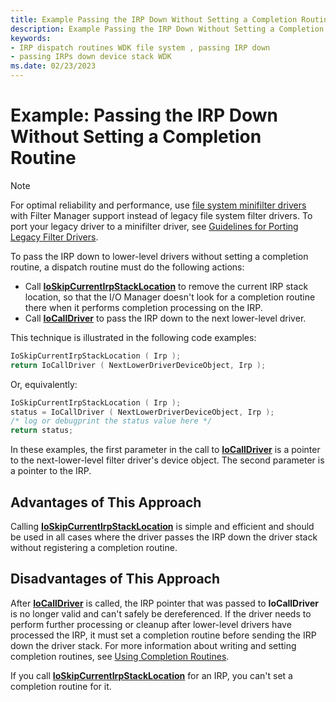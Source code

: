 ```yaml
---
title: Example Passing the IRP Down Without Setting a Completion Routine
description: Example Passing the IRP Down Without Setting a Completion Routine
keywords:
- IRP dispatch routines WDK file system , passing IRP down
- passing IRPs down device stack WDK
ms.date: 02/23/2023
---
```


# Example: Passing the IRP Down Without Setting a Completion Routine

> [!NOTE]
> For optimal reliability and performance, use [file system minifilter drivers](./filter-manager-concepts.md) with Filter Manager support instead of legacy file system filter drivers. To port your legacy driver to a minifilter driver, see [Guidelines for Porting Legacy Filter Drivers](guidelines-for-porting-legacy-filter-drivers.md).

To pass the IRP down to lower-level drivers without setting a completion routine, a dispatch routine must do the following actions:

- Call [**IoSkipCurrentIrpStackLocation**](/windows-hardware/drivers/ddi/wdm/nf-wdm-ioskipcurrentirpstacklocation) to remove the current IRP stack location, so that the I/O Manager doesn't look for a completion routine there when it performs completion processing on the IRP.
- Call [**IoCallDriver**](/windows-hardware/drivers/ddi/wdm/nf-wdm-iocalldriver) to pass the IRP down to the next lower-level driver.

This technique is illustrated in the following code examples:

```cpp
IoSkipCurrentIrpStackLocation ( Irp ); 
return IoCallDriver ( NextLowerDriverDeviceObject, Irp ); 
```

Or, equivalently:

```cpp
IoSkipCurrentIrpStackLocation ( Irp ); 
status = IoCallDriver ( NextLowerDriverDeviceObject, Irp ); 
/* log or debugprint the status value here */
return status; 
```

In these examples, the first parameter in the call to [**IoCallDriver**](/windows-hardware/drivers/ddi/wdm/nf-wdm-iocalldriver) is a pointer to the next-lower-level filter driver's device object. The second parameter is a pointer to the IRP.

## Advantages of This Approach

Calling [**IoSkipCurrentIrpStackLocation**](/windows-hardware/drivers/ddi/wdm/nf-wdm-ioskipcurrentirpstacklocation) is simple and efficient and should be used in all cases where the driver passes the IRP down the driver stack without registering a completion routine.

## Disadvantages of This Approach

After [**IoCallDriver**](/windows-hardware/drivers/ddi/wdm/nf-wdm-iocalldriver) is called, the IRP pointer that was passed to **IoCallDriver** is no longer valid and can't safely be dereferenced. If the driver needs to perform further processing or cleanup after lower-level drivers have processed the IRP, it must set a completion routine before sending the IRP down the driver stack. For more information about writing and setting completion routines, see [Using Completion Routines](using-irp-completion-routines.md).

If you call [**IoSkipCurrentIrpStackLocation**](/windows-hardware/drivers/ddi/wdm/nf-wdm-ioskipcurrentirpstacklocation) for an IRP, you can't set a completion routine for it.
